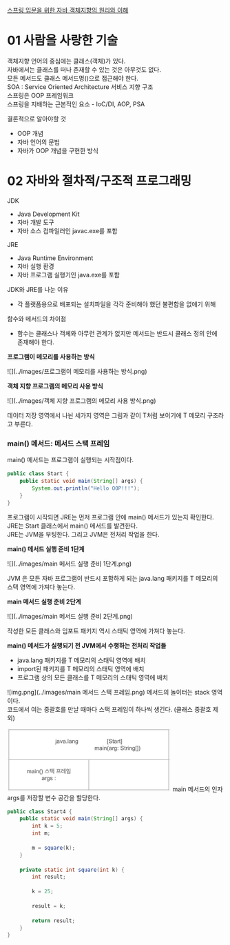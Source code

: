[스프링 입문을 위한 자바 객체지향의 원리와 이해](https://ebook-product.kyobobook.co.kr/dig/epd/ebook/4808998139940)

# 01 사람을 사랑한 기술
객체지향 언어의 중심에는 클래스(객체)가 있다.<br>
자바에서는 클래스를 떠나 존재할 수 있는 것은 아무것도 없다.<br>
모든 메서드도 클래스 메서드명()으로 접근해야 한다.<br>
SOA : Service Oriented Architecture 서비스 지향 구조<br>
스프링은 OOP 프레임워크<br>
스프링을 지배하는 근본적인 요소 - IoC/DI, AOP, PSA

결론적으로 알아야할 것
- OOP 개념
- 자바 언어의 문법
- 자바가 OOP 개념을 구현한 방식

# 02 자바와 절차적/구조적 프로그래밍

JDK
- Java Development Kit
- 자바 개발 도구
- 자바 소스 컴파일러인 javac.exe를 포함

JRE
- Java Runtime Environment
- 자바 실행 환경
- 자바 프로그램 실행기인 java.exe를 포함

JDK와 JRE를 나눈 이유
- 각 플랫폼용으로 배포되는 설치파일을 각각 준비해야 했던 불편함을 없애기 위해

함수와 메서드의 차이점
- 함수는 클래스나 객체와 아무런 관계가 없지만 메서드는 반드시 클래스 정의 안에 존재해야 한다.

**프로그램이 메모리를 사용하는 방식**

![](../images/프로그램이 메모리를 사용하는 방식.png)

**객체 지향 프로그램의 메모리 사용 방식**

![](../images/객체 지향 프로그램의 메모리 사용 방식.png)

데이터 저장 영역에서 나뉜 세가지 영역은 그림과 같이 T처럼 보이기에 T 메모리 구조라고 부른다.

### main() 메서드: 메서드 스택 프레임
main() 메서드는 프로그램이 실행되는 시작점이다.

```java
public class Start {
    public static void main(String[] args) {
        System.out.println("Hello OOP!!!");
    }
}
```

프로그램이 시작되면 JRE는 먼저 프로그램 안에 main() 메서드가 있는지 확인한다.<br>
JRE는 Start 클래스에서 main() 메서드를 발견한다.<br>
JRE는 JVM을 부팅한다. 그리고 JVM은 전처리 작업을 한다.<br>

**main() 메서드 실행 준비 1단계**

![](../images/main 메서드 실행 준비 1단계.png)

JVM 은 모든 자바 프로그램이 반드시 포함하게 되는 java.lang 패키지를 T 메모리의 스택 영역에 가져다 놓는다.

**main 메서드 실행 준비 2단계**

![](../images/main 메서드 실행 준비 2단계.png)

작성한 모든 클래스와 임포트 패키지 역시 스태틱 영역에 가져다 놓는다.

**main() 메서드가 실행되기 전 JVM에서 수행하는 전처리 작업들**
- java.lang 패키지를 T 메모리의 스태틱 영역에 배치
- import된 패키지를 T 메모리의 스태틱 영역에 배치
- 프로그램 상의 모든 클래스를 T 메모리의 스태틱 영역에 배치

![img.png](../images/main 메서드 스택 프레임.png)
메서드의 놀이터는 stack 영역이다.<br>
코드에서 여는 중괄호를 만날 때마다 스택 프레임이 하나씩 생긴다. (클래스 중괄호 제외)

![img.png](../images/img.png)
main 메서드의 인자 args를 저장할 변수 공간을 할당한다.

```java
public class Start4 {
    public static void main(String[] args) {
        int k = 5;
        int m;
        
        m = square(k);
    }
    
    private static int square(int k) {
        int result;
        
        k = 25;
        
        result = k;
        
        return result;
    }
}
```